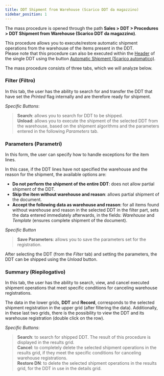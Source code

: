 ```yaml
---
title: DDT Shipment from Warehouse (Scarico DDT da magazzino)
sidebar_position: 1
---
```


The mass procedure is opened through the path **Sales > DDT > Procedures > DDT Shipment from Warehouse (Scarico DDT da magazzino)**.

This procedure allows you to execute/restore automatic shipment operations from the warehouse of the items present in the DDT.    
Please note that this procedure can also be executed within the [Header](/docs/sales/sales-delivery-notes/insert-delivery-notes/sales-dn) of the single DDT using the button [Automatic Shipment (Scarico automatico)](/docs/sales/sales-delivery-notes/insert-delivery-notes/sales-dn). 

The mass procedure consists of three tabs, which we will analyze below.

### Filter (Filtro)

In this tab, the user has the ability to search for and transfer the DDT that have set the *Printed* flag internally and are therefore ready for shipment.     

*Specific Buttons*:

> **Search**: allows you to search for DDT to be shipped.  
> **Unload**: allows you to execute the shipment of the selected DDT from the warehouse, based on the shipment algorithms and the parameters entered in the following *Parameters* tab.

### Parameters (Parametri)

In this form, the user can specify how to handle exceptions for the item lines.

In this case, if the DDT lines have not specified the warehouse and the reason for the shipment, the available options are:

- **Do not perform the shipment of the entire DDT**: does not allow partial shipment of the DDT.     
- **Skip the item without warehouse and reason**: allows partial shipment of the document.       
- **Accept the following data as warehouse and reason**: for all items found without warehouse and reason in the selected DDT in the filter part, sets the data entered immediately afterwards, in the fields: *Warehouse* and *Template* (ensures complete shipment of the document).

*Specific Button*

> **Save Parameters**: allows you to save the parameters set for the registration.

After selecting the DDT (from the *Filter* tab) and setting the parameters, the DDT can be shipped using the *Unload* button.

### Summary (Riepilogativo)

In this tab, the user has the ability to search, view, and cancel executed shipment operations that meet specific conditions for canceling warehouse registrations.

The data in the lower grids, **DDT** and **Record**, corresponds to the selected shipment registration in the upper grid (after filtering the data). Additionally, in these last two grids, there is the possibility to view the DDT and its warehouse registration (double click on the row).

*Specific Buttons*:
> **Search**: to search for shipped DDT. The result of this procedure is displayed in the results grid.  
> **Cancel**: to completely delete the selected shipment operations in the results grid, if they meet the specific conditions for canceling warehouse registrations.  
> **Restore DN**: to delete the selected shipment operations in the results grid, for the DDT in use in the details grid.